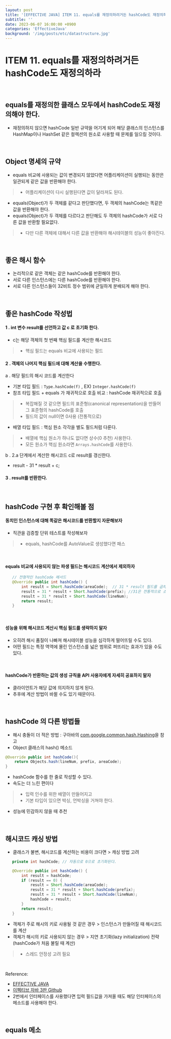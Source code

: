 ```yaml
---
layout: post
title: '[EFFECTIVE JAVA] ITEM 11. equals를 재정의하려거든 hashCode도 재정의하라'
subtitle: ''
date: 2023-06-07 16:00:00 +0900
categories: 'EffectiveJava'
background: '/img/posts/etc/datastructure.jpg'
---
```


# ITEM 11. equals를 재정의하려거든 hashCode도 재정의하라

<br>

## equals를 재정의한 클래스 모두에서 hashCode도 재정의해야 한다.
- 재정의하지 않으면 hashCode 일반 규약을 어기게 되어 해당 클래스의 인스턴스를 HashMap이나 HashSet 같은 컬렉션의 원소로 사용할 때 문제를 일으킬 것이다.

<br>

## Object 명세의 규약

- equals 비교에 사용되는 값이 변경되지 않았다면 어플리케이션이 실행되는 동안은 일관되게 같은 값을 반환해야 한다.
> - 어플리케이션이 다시 실행된다면 값이 달라져도 된다.
- equals(Object)가 두 객체를 같다고 판단했다면, 두 객체의 hashCode는 똑같은 값을 반환해야 한다.
- equals(Object)가 두 객체를 다르다고 판단해도 두 객체의 hashCode가 서로 다른 값을 반환할 필요없다.
> - 다만 다른 객체에 대해서 다른 값을 반환해야 해시테이블의 성능이 좋아진다.  

<br>

## 좋은 해시 함수
- 논리적으로 같은 객체는 같은 hashCode를 반환해야 한다. 
- 서로 다른 인스턴스에는 다른 hashCode를 반환해야 한다.
- 서로 다른 인스턴스들이 32비트 정수 범위에 균일하게 분배되게 해야 한다.

<br>

## 좋은 hashCode 작성법

#### 1 . int 변수 result를 선언하고 값 c 로 초기화 한다.

- c는 해당 객체의 첫 번째 핵심 필드를 계산한 해시코드
> - 핵심 필드는 equals 비교에 사용되는 필드

#### 2 . 객체의 나머지 핵심 필드에 대해 계산을 수행한다.

a . 해당 필드의 해시 코드를 계산한다

- 기본 타입 필드 :  `Type.hashCode(f)` , EX) `Integer.hashCode(f)`
- 참조 타입 필드 + equals 가 재귀적으로 호출 비교 : hashCode 재귀적으로 호출
> - 복잡해질 것 같으면 필드의 표준형(canonical representation)을 만들어 그 표준형의 hashCode를 호출
> - 필드의 값이 null이면 0사용 (전통적으로)
- 배열 타입 필드 : 핵심 원소 각각을 별도 필드처럼 다룬다. 
> - 배열에 핵심 원소가 하나도 없다면 상수(0 추천) 사용한다.
> - 모든 원소가 핵심 원소라면 `Arrays.hashCode`를 사용한다. 

b . 2.a 단계에서 계산한 해시코드 c로 result를 갱신한다.
- result - 31 * result + c;

#### 3 . result를 반환한다. 

<br>

## hashCode 구현 후 확인해볼 점

#### 동치인 인스턴스에 대해 똑같은 해시코드를 반환할지 자문해보자
- 직관을 검증할 단위 테스트를 작성해보자
> - equals, hashCode를 AutoValue로 생성했다면 패스

<br>

#### equals 비교에 사용되지 않는 파생 필드는 해시코드 계산에서 제외하자

```java
   // 전형적인 hashCode 메서드 
   @Override public int hashCode() {
       int result = Short.hashCode(areaCode);  // 31 * result 필드를 곱하는 순서에 따라 result 값이 달라진다. 
       result = 31 * result + Short.hashCode(prefix); //31은 전통적으로 소수를 사용
       result = 31 * result + Short.hashCode(lineNum);
       return result;
   }
```

<br>

#### 성능을 위해 해시코드 계산시 핵심 필드를 생략하지 말자
- 오히려 해시 품질이 나빠져 해시테이블 성능을 심각하게 떨어뜨릴 수도 있다.
- 어떤 필드는 특정 역역에 몰린 인스턴스를 넓은 범위로 퍼뜨리는 효과가 있을 수도 있다. 

<br>

####  hashCode가 반환하는 값의 생성 규칙을 API 사용자에게 자세히 공표하지 말자
- 클라이언트가 해당 값에 의지하지 않게 된다.
- 추후에 계산 방법이 바뀔 수도 있기 때문이다. 

<br>

## hashCode 의 다른 방법들

- 해시 충돌이 더 적은 방법 : 구아바의 [com.google.common.hash.Hashing](https://guava.dev/releases/21.0/api/docs/com/google/common/hash/Hashing.html)을 참고
- Object 클래스의 hash() 메소드

```java
@Override public int hashCode(){
	return Objects.hash(lineNum, prefix, areaCode);
}
```

- hashCode 함수를 한 줄로 작성할 수 있다.
- 속도는 더 느린 편이다
> - 입력 인수를 위한 배열이 만들어지고
> - 기본 타입이 있으면 박싱, 언박싱을 거쳐야 한다.
- 성능에 민감하지 않을 때 추천

<br>

##  해시코드 캐싱 방법

- 클래스가 불변, 해시코드를 계산하는 비용이 크다면 > 캐싱 방법 고려

```java
   private int hashCode; // 자동으로 0으로 초기화된다.

   @Override public int hashCode() {
       int result = hashCode;
       if (result == 0) {
           result = Short.hashCode(areaCode);
           result = 31 * result + Short.hashCode(prefix);
           result = 31 * result + Short.hashCode(lineNum);
           hashCode = result;
       }
       return result;
   }
```

- 객체가 주로 해시의 키로 사용될 것 같은 경우 > 인스턴스가 만들어질 때 해시코드를 계산
- 객체가 해시의 키로 사용되지 않는 경우 > 지연 초기화(lazy initialization) 전략 (hashCode가 처음 불릴 때 계산)
> - 스레드 안정성 고려 필요


<br>

Reference:

- [EFFECTIVE JAVA](https://front.wemakeprice.com/product/121854081?search_keyword=%25EC%259D%25B4%25ED%258E%2599%25ED%258B%25B0%25EB%25B8%258C%2520%25EC%259E%2590%25EB%25B0%2594&_service=5&_no=1)
- [이펙티브 자바 3판 Github](https://github.com/WegraLee/effective-java-3e-source-code)
- 2번에서 인터페이스를 사용했다면 입력 필드값을 가져올 때도 해당 인터페이스의 메소드를 사용해야 한다. 

<br>

## equals 메소